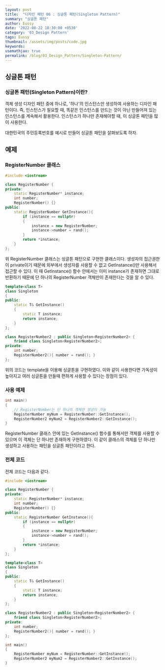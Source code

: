 ```yaml
---
layout: post
title:  "디자인 패턴 06 : 싱글톤 패턴(Singleton Pattern)"
summary: "싱글톤 패턴"
author: Eussy
date: '2022-08-22 18:30:00 +0530'
category: '03_Design Pattern'
tags: Eussy
thumbnail: /assets/img/posts/code.jpg
keywords: 
usemathjax: true
permalink: /blog/03_Design_Pattern/Singleton-Pattern/
---
```


## 싱글톤 패턴

### 싱글톤 패턴(Singleton Pattern)이란?
객체 생성 디자인 패턴 중에 하나로, '하나'의 인스턴스만 생성하여 사용하는 디자인 패턴이다.
즉, 인스턴스가 필요할 때, 똑같은 인스턴스를 만드는 것이 아닌 만들어져 있는 인스턴스를 계속해서 활용한다.
인스턴스가 하나만 존재해야할 때, 이 싱글톤 패턴을 많이 사용한다.

대한민국의 주민등록번호를 예시로 만들어 싱글톤 패턴을 살펴보도록 하자.

## 예제

### RegisterNumber 클래스

```c++
#include <iostream>

class RegisterNumber {
private:
    static RegisterNumber* instance;
    int number;
    RegisterNumber() {}
public:
    static RegisterNumber GetInstance(){
        if (instance == nullptr)
        {
            instance = new RegisterNumber;
            instance->number = rand();
        }
        return *instance;
    }
};
```

위 RegisterNumber 클래스는 싱글톤 패턴으로 구현한 클래스이다. 생성자의 접근권한이 private이기 때문에 외부에서 생성자를 사용할 수 없고
GetInstance()만 사용해서 접근할 수 있다. 이 때 GetInstance() 함수 안에서는 이미 instance가 존재하면 그대로 반환하기 때문에 단 하나의 RegisterNumber 객체만이 존재한다는 것을 알 수 있다.

```c++
template<class T>
class Singleton
{
public:
    static T& GetInstance()
    {
        static T instance;
        return instance;
    }
};

class RegisterNumber2 : public Singleton<RegisterNumber2> {
    friend class Singleton<RegisterNumber2>;
private:
    int number;
    RegisterNumber2(){ number = rand(); }
};
```
위의 코드는 template을 이용해 싱글톤을 구현하였다. 이와 같이 사용한다면 가독성이 높아지고 여러 싱글톤을 만들때 편하게 사용할 수 있다는 장점이 있다.



### 사용 예제

```c++
int main()
{
	// RegisterNumber는 단 하나의 객체만 생성이 가능
	RegisterNumber myNum = RegisterNumber::GetInstance();
    RegisterNumber2 myNum2 = RegisterNumber2::GetInstance();
}
```

RegisterNumber 클래스 안에 있는 GetInstance() 함수를 통해서만 객체를 사용할 수 있으며 이 객체는 단 하나만 존재하게 구현하였다.
이 같이 클래스의 객체를 단 하나만 생성하고 사용하는 패턴을 싱글톤 패턴이라고 한다.


### 전체 코드

전체 코드는 다음과 같다.

```c++
#include <iostream>

class RegisterNumber {
private:
    static RegisterNumber* instance;
    int number;
    RegisterNumber() {}
public:
    static RegisterNumber GetInstance(){
        if (instance == nullptr)
        {
            instance = new RegisterNumber;
            instance->number = rand();
        }
        return *instance;
    }
};

template<class T>
class Singleton
{
public:
    static T& GetInstance()
    {
        static T instance;
        return instance;
    }
};

class RegisterNumber2 : public Singleton<RegisterNumber2> {
    friend class Singleton<RegisterNumber2>;
private:
    int number;
    RegisterNumber2(){ number = rand(); }
};

int main()
{
    RegisterNumber myNum = RegisterNumber::GetInstance();
    RegisterNumber2 myNum2 = RegisterNumber2::GetInstance();
}
```
